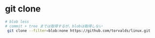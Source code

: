 # git clone

```sh
# blob less
# commit + tree までは取得するが、blobは取得しない
 git clone --filter=blob:none https://github.com/torvalds/linux.git
```
